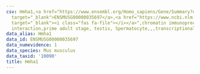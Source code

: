 ```yaml
---
csv: Hmha1,<a href="https://www.ensembl.org/Homo_sapiens/Gene/Summary?db=core;g=ENSMUSG00000035697"
  target="_blank">ENSMUSG00000035697</a>,<a href="https://www.ncbi.nlm.nih.gov/pubmed/25450459"
  target="_blank"><i class="fas fa-file"></i></a>",chromatin immunoprecipitation assay,direct
  interaction,prime adult stage, testis, Spermatocyte,,,transcriptional regulation,
data_alias: Hmha1
data_id: ENSMUSG00000035697
data_numevidence: 1
data_species: Mus musculus
data_taxid: '10090'
title: Hmha1
---
```

